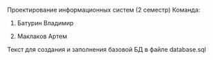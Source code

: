 Проектирование информационных систем (2 семестр)
Команда:

1) Батурин Владимир

2) Маклаков Артем

Текст для создания и заполнения базовой БД в файле database.sql
